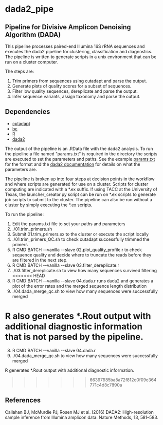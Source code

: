 # dada2_pipe
## Pipeline for Divisive Amplicon Denoising Algorithm (DADA)

This pipeline processes paired-end Illumina 16S rRNA sequences and executes the dada2 pipeline for clustering, classification and diagnostics. The pipeline is written to generate scripts in a unix environment that can be run on a cluster computer.

The steps are:

1. Trim primers from sequences using cutadapt and parse the output.
2. Generate plots of quality scores for a subset of sequences.
3. Filter low quality sequences, dereplicate and parse the output.
4. Infer sequence variants, assign taxonomy and parse the output.

## Dependencies
- [cutadapt](http://cutadapt.readthedocs.io/en/stable/guide.html) 
- [bc](https://www.gnu.org/software/bc/)
- [R](http://cran.stat.ucla.edu/)
- [dada2](https://github.com/benjjneb/dada2)

The output of the pipeline is an .RData file with the dada2 analysis. To run the pipeline a file named "params.txt" is required in the directory the scripts are executed to set the parameters and paths. See the example [params.txt](https://github.com/chadsmith123/dada2_pipe/blob/master/params.txt) for the format and the [dada2 documentation](http://benjjneb.github.io/dada2/index.html) for details on what the parameters are.

The pipeline is broken up into four steps at decision points in the workflow and where scripts are generated for use on a cluster. Scripts for cluster computing are indicated with a *.ex suffix. If using TACC at the University of Texas, the launcher_creator.py script can be run on *.ex scripts to generate job scripts to submit to the cluster. The pipeline can also be run without a cluster by simply executing the *.ex scripts. 

To run the pipeline:
1. Edit the params.txt file to set your paths and parameters
2. ./01.trim_primers.sh
3. Submit 01.trim_primers.ex to the cluster or execute the script locally
4. ./01.trim_primers_QC.sh to check cutadapt successfully trimmed the primers
5. R CMD BATCH --vanilla --slave 02.plot_quality_profile.r to check sequence quality and decide where to truncate the reads before they are filtered in the next step.
6. R CMD BATCH --vanilla --slave 03.filter_dereplicate.r
7. ./03.filter_dereplicate.sh to view how many sequences survived filtering
<<<<<<< HEAD
8. R CMD BATCH --vanilla --slave 04.dada.r runs dada2 and generates a plot of the error rates and the merged sequence length distribution
9. ./04.dada_merge_qc.sh to view how many sequences were successfully merged

R also generates *.Rout output with additional diagnostic information that is not parsed by the pipeline. 
=======
8. R CMD BATCH --vanilla --slave 04.dada.r
9. ./04.dada_merge_qc.sh to view how many sequences were successfully merged

R generates *.Rout output with additional diagnostic information. 
>>>>>>> 66397985ba5a72f812c0f09c364771c4d8c7890a

## References
Callahan BJ, McMurdie PJ, Rosen MJ et al. (2016) DADA2: High-resolution sample inference from Illumina amplicon data. Nature Methods, 13, 581–583.
